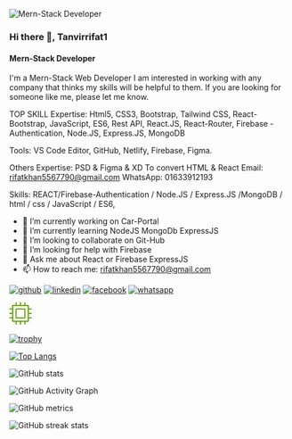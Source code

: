 ![Mern-Stack Developer](https://media-exp1.licdn.com/dms/image/D5616AQHwT3KNJ_M-aA/profile-displaybackgroundimage-shrink_350_1400/0/1670352322342?e=1675900800&v=beta&t=r_acOdVUp7JWoEd-90_La0U06Exwkit27OFn81_Qp2k)

### Hi there 👋, Tanvirrifat1
#### Mern-Stack Developer


I'm a Mern-Stack Web Developer I am interested in working with any company
that thinks my skills will be helpful to them. If you are looking for someone like me, please let me know. 

TOP SKILL
Expertise:
Html5, CSS3, Bootstrap, Tailwind CSS,
React-Bootstrap, JavaScript, ES6, Rest API,
React.JS, React-Router, Firebase -Authentication,
Node.JS, Express.JS, MongoDB 

Tools:
VS Code Editor, GitHub, Netlify, Firebase, Figma.


Others Expertise:
PSD & Figma & XD To convert HTML & React
Email: rifatkhan5567790@gmail.com
WhatsApp: 01633912193

Skills: REACT/Firebase-Authentication / Node.JS / Express.JS /MongoDB / html / css / JavaScript / ES6,

- 🔭 I’m currently working on Car-Portal 
- 🌱 I’m currently learning NodeJS MongoDb ExpressJS 
- 👯 I’m looking to collaborate on Git-Hub 
- 🤔 I’m looking for help with Firebase 
- 💬 Ask me about React or Firebase ExpressJS 
- 📫 How to reach me: rifatkhan5567790@gmail.com 


[<img src='https://cdn.jsdelivr.net/npm/simple-icons@3.0.1/icons/github.svg' alt='github' height='40'>](https://github.com/https://github.com/tanvirrifat1)  [<img src='https://cdn.jsdelivr.net/npm/simple-icons@3.0.1/icons/linkedin.svg' alt='linkedin' height='40'>](https://www.linkedin.com/in/https://www.linkedin.com/in/md-rifat-miah-48555b257//)  [<img src='https://cdn.jsdelivr.net/npm/simple-icons@3.0.1/icons/facebook.svg' alt='facebook' height='40'>](https://www.facebook.com/https://www.facebook.com/rifat.khan7625/)  [<img src='https://cdn.jsdelivr.net/npm/simple-icons@3.0.1/icons/whatsapp.svg' alt='whatsapp' height='40'>](https://web.whatsapp.com/)  

<a href='https://docs.github.com/en/developers'><img src='https://raw.githubusercontent.com/acervenky/animated-github-badges/master/assets/devbadge.gif' width='40' height='40'></a> 

[![trophy](https://github-profile-trophy.vercel.app/?username=https://github.com/tanvirrifat1)](https://github.com/ryo-ma/github-profile-trophy)

[![Top Langs](https://github-readme-stats.vercel.app/api/top-langs/?username=https://github.com/tanvirrifat1)](https://github.com/anuraghazra/github-readme-stats)

![GitHub stats](https://github-readme-stats.vercel.app/api?username=https://github.com/tanvirrifat1&show_icons=true)  

![GitHub Activity Graph](https://activity-graph.herokuapp.com/graph?username=https://github.com/tanvirrifat1)  

![GitHub metrics](https://metrics.lecoq.io/https://github.com/tanvirrifat1)  

![GitHub streak stats](https://streak-stats.demolab.com/?user=https://github.com/tanvirrifat1)  


